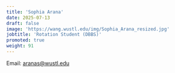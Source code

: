 ```yaml
---
title: 'Sophia Arana'
date: 2025-07-13
draft: false
image: 'https://wang.wustl.edu/img/Sophia_Arana_resized.jpg'
jobtitle: 'Rotation Student (DBBS)'
promoted: true
weight: 91
---
```

Email: aranas@wustl.edu
